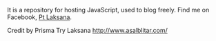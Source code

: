 It is a repository for hosting JavaScript, used to blog freely. Find me on Facebook, <a href='https://www.facebook.com/NegeriMakmur'>Pt Laksana</a>.

Credit by Prisma Try Laksana
http://www.asalblitar.com/
